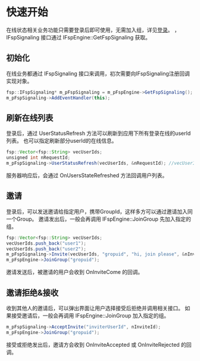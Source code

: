 # 快速开始

在线状态相关业务功能只需要登录后即可使用，无需加入组，详见[登录](../platform/prepare_windows.md)。
，IFspSignaling 接口通过 IFspEngine::GetFspSignaling 获取。

## 初始化

在线业务都通过 IFspSignaling 接口来调用，初次需要向IFspSignaling注册回调实现对象。

```java
fsp::IFspSignaling* m_pFspSignaling = m_pFspEngine->GetFspSignaling();
m_pFspSignaling->AddEventHandler(this);
```

## 刷新在线列表
登录后，通过 UserStatusRefresh 方法可以刷新到应用下所有登录在线的userId列表。
也可以指定刷新部分userId的在线信息。

```java
fsp::Vector<fsp::String> vecUserIds;
unsigned int nRequestId;
m_pFspSignaling->UserStatusRefresh(vecUserIds, &nRequestId); //vecUserIds为空表示刷新所有在线用户
```

服务器响应后，会通过 OnUsersStateRefreshed 方法回调用户列表。

## 邀请

登录后，可以发送邀请给指定用户，携带GroupId，这样多方可以通过邀请加入同一个Group。
邀请发出后，一般会再调用 IFspEngine::JoinGroup 先加入指定的组。
```java
fsp::Vector<fsp::String> vecUserIds;
vecUserIds.push_back("user1");
vecUserIds.push_back("user2");
m_pFspSignaling->Invite(vecUserIds, "gropuid", "hi, join please", &nInviteId);
m_pFspEngine->JoinGroup("gropuid");
```

邀请发送后，被邀请的用户会收到 OnInviteCome 的回调。

## 邀请拒绝&接收

收到其他人的邀请后，可以弹出界面让用户选择接受后拒绝并调用相关接口。
如果接受邀请后，一般会再调用 IFspEngine::JoinGroup 加入指定的组。

```java
m_pFspSignaling->AcceptInvite("inviterUserId", nInviteId);
m_pFspEngine->JoinGroup("gropuid");
```

接受或拒绝发出后，邀请方会收到 OnInviteAccepted 或 OnInviteRejected 的回调。